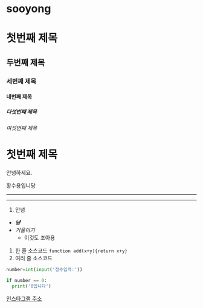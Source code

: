 # sooyong
# 첫번째 제목
## 두번째 제목
### 세번째 제목
#### 네번째 제목
##### 다섯번째 제목
###### 여섯번째 제목

# 첫번째 제목
안녕하세요.

황수용입니당
***
---
1. 안녕
- ***냥***
- *기울이기*
    - 이것도 조아용
1. 한 줄 소스코드
`function add(x+y){return x+y}`
2. 여러 줄 소스코드
```python
number=int(input('정수입력:'))

if number == 0:
  print('0입니다')
```

[인스타그램 주소](instagram.com/with_soo.oo, "go-to-instagram")
